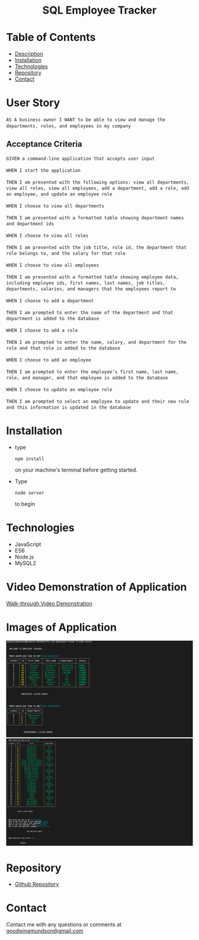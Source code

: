 <h1 align="center">SQL Employee Tracker<h1>


# Table of Contents

- [Description](#description)
- [Installation](#installation)
- [Technologies](#technologies)
- [Repository](#repository)
- [Contact](#contact)

# User Story

  `AS A business owner I WANT to be able to view and manage the departments, roles, and employees in my company`

## Acceptance Criteria
    GIVEN a command-line application that accepts user input 

    WHEN I start the application

    THEN I am presented with the following options: view all departments, view all roles, view all employees, add a department, add a role, add an employee, and update an employee role

    WHEN I choose to view all departments

    THEN I am presented with a formatted table showing department names and department ids

    WHEN I choose to view all roles

    THEN I am presented with the job title, role id, the department that role belongs to, and the salary for that role

    WHEN I choose to view all employees

    THEN I am presented with a formatted table showing employee data, including employee ids, first names, last names, job titles, departments, salaries, and managers that the employees report to

    WHEN I choose to add a department

    THEN I am prompted to enter the name of the department and that department is added to the database

    WHEN I choose to add a role

    THEN I am prompted to enter the name, salary, and department for the role and that role is added to the database

    WHEN I choose to add an employee

    THEN I am prompted to enter the employee’s first name, last name, role, and manager, and that employee is added to the database

    WHEN I choose to update an employee role

    THEN I am prompted to select an employee to update and their new role and this information is updated in the database

# Installation

  - type 

    ```
    npm install
    ```

    on your machine's terminal before getting started.
  - Type 
    ```
    node server
    ``` 
    to begin

# Technologies

  - JavaScript
  - ES6
  - Node.js
  - MySQL2

# Video Demonstration of Application
[Walk-through Video Demonstration](https://drive.google.com/file/d/1ZxODbqDfCSrEb5F_gywNC_TJtMD2m41t/view)

# Images of Application

<img src="./images/1.png" />

<img src="./images/2.png" />

# Repository

- <a href="https://github.com/goodwinamundson/sql-employee-tracker">Github Repository</a>

# Contact 
Contact me with any questions or comments at goodwinamundson@gmail.com
